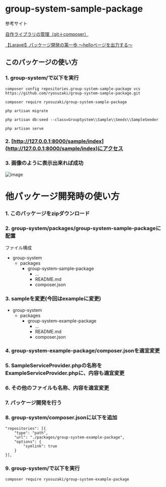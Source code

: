 # group-system-sample-package

参考サイト

[自作ライブラリの管理（git＋composer）](https://www.wetch.co.jp/%E8%87%AA%E4%BD%9C%E3%83%A9%E3%82%A4%E3%83%96%E3%83%A9%E3%83%AA%E3%81%AE%E7%AE%A1%E7%90%86%EF%BC%88git%EF%BC%8Bcomposer%EF%BC%89/)

[【Laravel】パッケージ開発の第一歩 〜helloページを出力する〜](https://qiita.com/nasteng/items/350fb46d3f08479a7bcf#laravel%E3%82%A2%E3%83%97%E3%83%AA%E3%82%B1%E3%83%BC%E3%82%B7%E3%83%A7%E3%83%B3%E5%81%B4%E3%81%AEcomposerjson%E3%82%92%E7%B7%A8%E9%9B%86)

## このパッケージの使い方

### 1. group-system/で以下を実行
```
composer config repositories.group-system-sample-package vcs https://github.com/ryosuzaki/group-system-sample-package.git

composer require ryosuzaki/group-system-sample-package

php artisan migrate

php artisan db:seed --class=GroupSystem\\Sample\\Seeds\\SampleSeeder

php artisan serve
```
### 2. [http://127.0.0.1:8000/sample/index](http://127.0.0.1:8000/sample/index)にアクセス
### 3. 画像のように表示出来れば成功

![image](https://user-images.githubusercontent.com/71608299/140604876-c0981eaf-04b9-4b3b-84c2-df8e065e6140.png)

# 他パッケージ開発時の使い方
### 1. このパッケージをzipダウンロード
### 2. group-system/packages/group-system-sample-packageに配置

ファイル構成
- group-system
   - packages
     - group-system-sample-package
       - ...
       - README.md
       - composer.json


### 3. sampleを変更(今回はexampleに変更)

- group-system
   - packages
     - group-system-example-package
       - ...
       - README.md
       - composer.json

### 4. group-system-example-package/composer.jsonを適宜変更

### 5. SampleServiceProvider.phpの名称をExampleServiceProvider.phpに、内容も適宜変更

### 6. その他のファイルも名称、内容を適宜変更

### 7. パッケージ開発を行う

### 8. group-system/composer.jsonに以下を追加

```
"repositories": [{
    "type": "path",
    "url": "./packages/group-system-example-package",
    "options": {
        "symlink": true
    }
}],
```

### 9. group-system/で以下を実行

```
composer require ryosuzaki/group-system-example-package
```


